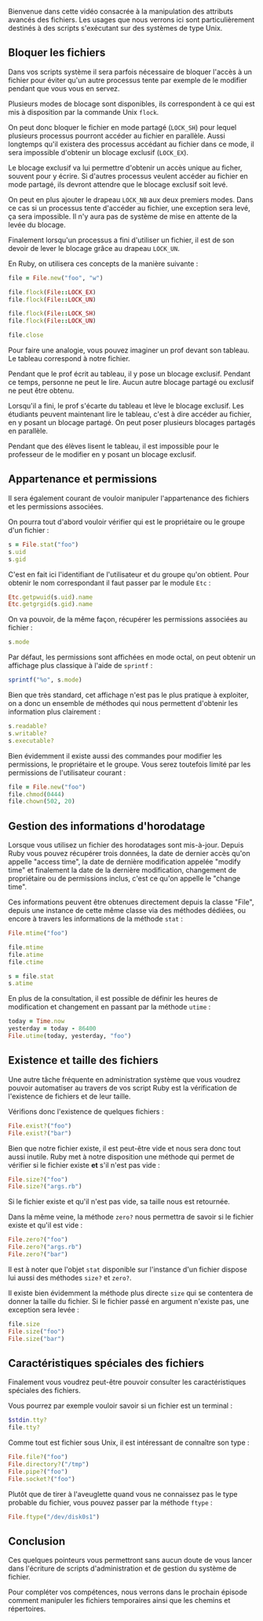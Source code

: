 Bienvenue dans cette vidéo consacrée à la manipulation des attributs avancés des fichiers. Les usages que nous verrons ici sont particulièrement destinés à des scripts s'exécutant sur des systèmes de type Unix.

## Bloquer les fichiers ##

Dans vos scripts système il sera parfois nécessaire de bloquer l'accès à un fichier pour éviter qu'un autre processus tente par exemple de le modifier pendant que vous vous en servez.

Plusieurs modes de blocage sont disponibles, ils correspondent à ce qui est mis à disposition par la commande Unix `flock`.

On peut donc bloquer le fichier en mode partagé (`LOCK_SH`) pour lequel plusieurs processus pourront accéder au fichier en parallèle. Aussi longtemps qu'il existera des processus accédant au fichier dans ce mode, il sera impossible d'obtenir un blocage exclusif (`LOCK_EX`).

Le blocage exclusif va lui permettre d'obtenir un accès unique au ficher, souvent pour y écrire. Si d'autres processus veulent accéder au fichier en mode partagé, ils devront attendre que le blocage exclusif soit levé.

On peut en plus ajouter le drapeau `LOCK_NB` aux deux premiers modes. Dans ce cas si un processus tente d'accéder au fichier, une exception sera levé, ça sera impossible. Il n'y aura pas de système de mise en attente de la levée du blocage.

Finalement lorsqu'un processus a fini d'utiliser un fichier, il est de son devoir de lever le blocage grâce au drapeau `LOCK_UN`.

En Ruby, on utilisera ces concepts de la manière suivante :

```ruby
file = File.new("foo", "w")

file.flock(File::LOCK_EX)
file.flock(File::LOCK_UN)

file.flock(File::LOCK_SH)
file.flock(File::LOCK_UN)

file.close
```

Pour faire une analogie, vous pouvez imaginer un prof devant son tableau. Le tableau correspond à notre fichier.

Pendant que le prof écrit au tableau, il y pose un blocage exclusif. Pendant ce temps, personne ne peut le lire. Aucun autre blocage partagé ou exclusif ne peut être obtenu.

Lorsqu'il a fini, le prof s'écarte du tableau et lève le blocage exclusif. Les étudiants peuvent maintenant lire le tableau, c'est à dire accéder au fichier, en y posant un blocage partagé. On peut poser plusieurs blocages partagés en parallèle.

Pendant que des élèves lisent le tableau, il est impossible pour le professeur de le modifier en y posant un blocage exclusif.

## Appartenance et permissions ##

Il sera également courant de vouloir manipuler l'appartenance des fichiers et les permissions associées.

On pourra tout d'abord vouloir vérifier qui est le propriétaire ou le groupe d'un fichier :

```ruby
s = File.stat("foo")
s.uid
s.gid
```

C'est en fait ici l'identifiant de l'utilisateur et du groupe qu'on obtient. Pour obtenir le nom correspondant il faut passer par le module `Etc` :

```ruby
Etc.getpwuid(s.uid).name
Etc.getgrgid(s.gid).name
```

On va pouvoir, de la même façon, récupérer les permissions associées au fichier :

```ruby
s.mode
```

Par défaut, les permissions sont affichées en mode octal, on peut obtenir un affichage plus classique à l'aide de `sprintf` :

```ruby
sprintf("%o", s.mode)
```

Bien que très standard, cet affichage n'est pas le plus pratique à exploiter, on a donc un ensemble de méthodes qui nous permettent d'obtenir les information plus clairement :

```ruby
s.readable?
s.writable?
s.executable?
```

Bien évidemment il existe aussi des commandes pour modifier les permissions, le propriétaire et le groupe. Vous serez toutefois limité par les permissions de l'utilisateur courant :

```ruby
file = File.new("foo")
file.chmod(0444)
file.chown(502, 20)
```

## Gestion des informations d'horodatage ##

Lorsque vous utilisez un fichier des horodatages sont mis-à-jour. Depuis Ruby vous pouvez récupérer trois données, la date de dernier accès qu'on appelle "access time", la date de dernière modification appelée "modify time" et finalement la date de la dernière modification, changement de propriétaire ou de permissions inclus, c'est ce qu'on appelle le "change time".

Ces informations peuvent être obtenues directement depuis la classe "File", depuis une instance de cette même classe via des méthodes dédiées, ou encore à travers les informations de la méthode `stat` :

```ruby
File.mtime("foo")

file.mtime
file.atime
file.ctime

s = file.stat
s.atime
```

En plus de la consultation, il est possible de définir les heures de modification et changement en passant par la méthode `utime` :

```ruby
today = Time.now
yesterday = today - 86400
File.utime(today, yesterday, "foo")
```

## Existence et taille des fichiers ##

Une autre tâche fréquente en administration système que vous voudrez pouvoir automatiser au travers de vos script Ruby est la vérification de l'existence de fichiers et de leur taille.

Vérifions donc l'existence de quelques fichiers :

```ruby
File.exist?("foo")
File.exist?("bar")
```

Bien que notre fichier existe, il est peut-être vide et nous sera donc tout aussi inutile. Ruby met à notre disposition une méthode qui permet de vérifier si le fichier existe **et** s'il n'est pas vide :

```ruby
File.size?("foo")
File.size?("args.rb")
```

Si le fichier existe et qu'il n'est pas vide, sa taille nous est retournée.

Dans la même veine, la méthode `zero?` nous permettra de savoir si le fichier existe et qu'il est vide :

```ruby
File.zero?("foo")
File.zero?("args.rb")
File.zero?("bar")
```

Il est à noter que l'objet `stat` disponible sur l'instance d'un fichier dispose lui aussi des méthodes `size?` et `zero?`.

Il existe bien évidemment la méthode plus directe `size` qui se contentera de donner la taille du fichier. Si le fichier passé en argument n'existe pas, une exception sera levée :

```ruby
file.size
File.size("foo")
File.size("bar")
```
## Caractéristiques spéciales des fichiers ##

Finalement vous voudrez peut-être pouvoir consulter les caractéristiques spéciales des fichiers.

Vous pourrez par exemple vouloir savoir si un fichier est un terminal :

```ruby
$stdin.tty?
file.tty?
```

Comme tout est fichier sous Unix, il est intéressant de connaître son type :

```ruby
File.file?("foo")
File.directory?("/tmp")
File.pipe?("foo")
File.socket?("foo")
```

Plutôt que de tirer à l'aveuglette quand vous ne connaissez pas le type probable du fichier, vous pouvez passer par la méthode `ftype` :

```ruby
File.ftype("/dev/disk0s1")
```

## Conclusion ##

Ces quelques pointeurs vous permettront sans aucun doute de vous lancer dans l'écriture de scripts d'administration et de gestion du système de fichier.

Pour compléter vos compétences, nous verrons dans le prochain épisode comment manipuler les fichiers temporaires ainsi que les chemins et répertoires.
